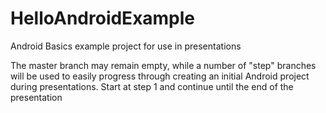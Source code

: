 HelloAndroidExample
===================

Android Basics example project for use in presentations

The master branch may remain empty, while a number of "step" branches will be used to easily progress through creating an initial Android project during presentations. Start at step 1 and continue until the end of the presentation
